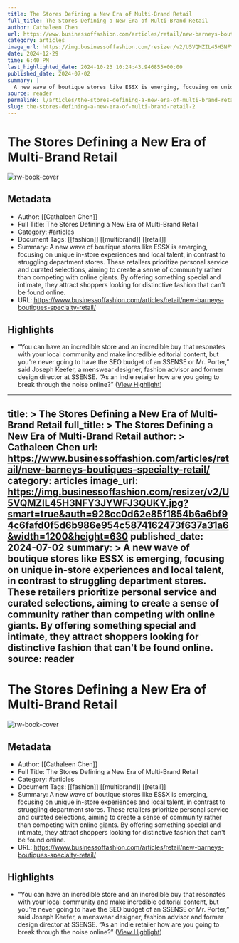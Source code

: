 ```yaml
---
title: The Stores Defining a New Era of Multi-Brand Retail
full_title: The Stores Defining a New Era of Multi-Brand Retail
author: Cathaleen Chen
url: https://www.businessoffashion.com/articles/retail/new-barneys-boutiques-specialty-retail/
category: articles
image_url: https://img.businessoffashion.com/resizer/v2/U5VQMZIL45H3NFY3JYWFJ3QUKY.jpg?smart=true&auth=928cc0d62e85f1854b6a6bf94c6fafd0f5d6b986e954c5874162473f637a31a6&width=1200&height=630
date: 2024-12-29
time: 6:40 PM
last_highlighted_date: 2024-10-23 10:24:43.946855+00:00
published_date: 2024-07-02
summary: |
  A new wave of boutique stores like ESSX is emerging, focusing on unique in-store experiences and local talent, in contrast to struggling department stores. These retailers prioritize personal service and curated selections, aiming to create a sense of community rather than competing with online giants. By offering something special and intimate, they attract shoppers looking for distinctive fashion that can't be found online.
source: reader
permalink: l/articles/the-stores-defining-a-new-era-of-multi-brand-retail-2
slug: the-stores-defining-a-new-era-of-multi-brand-retail-2
---
```

# The Stores Defining a New Era of Multi-Brand Retail

![rw-book-cover](https://img.businessoffashion.com/resizer/v2/U5VQMZIL45H3NFY3JYWFJ3QUKY.jpg?smart=true&auth=928cc0d62e85f1854b6a6bf94c6fafd0f5d6b986e954c5874162473f637a31a6&width=1200&height=630)

## Metadata
- Author: [[Cathaleen Chen]]
- Full Title: The Stores Defining a New Era of Multi-Brand Retail
- Category: #articles
- Document Tags: [[fashion]] [[multibrand]] [[retail]] 
- Summary: A new wave of boutique stores like ESSX is emerging, focusing on unique in-store experiences and local talent, in contrast to struggling department stores. These retailers prioritize personal service and curated selections, aiming to create a sense of community rather than competing with online giants. By offering something special and intimate, they attract shoppers looking for distinctive fashion that can't be found online.
- URL: https://www.businessoffashion.com/articles/retail/new-barneys-boutiques-specialty-retail/

## Highlights
- “You can have an incredible store and an incredible buy that resonates with your local community and make incredible editorial content, but you’re never going to have the SEO budget of an SSENSE or Mr. Porter,” said Joseph Keefer, a menswear designer, fashion advisor and former design director at SSENSE. “As an indie retailer how are you going to break through the noise online?” ([View Highlight](https://read.readwise.io/read/01jawegj0wbwnwpav8q51se952))


---
title: >
  The Stores Defining a New Era of Multi-Brand Retail
full_title: >
  The Stores Defining a New Era of Multi-Brand Retail
author: >
  Cathaleen Chen
url: https://www.businessoffashion.com/articles/retail/new-barneys-boutiques-specialty-retail/
category: articles
image_url: https://img.businessoffashion.com/resizer/v2/U5VQMZIL45H3NFY3JYWFJ3QUKY.jpg?smart=true&auth=928cc0d62e85f1854b6a6bf94c6fafd0f5d6b986e954c5874162473f637a31a6&width=1200&height=630
published_date: 2024-07-02
summary: >
  A new wave of boutique stores like ESSX is emerging, focusing on unique in-store experiences and local talent, in contrast to struggling department stores. These retailers prioritize personal service and curated selections, aiming to create a sense of community rather than competing with online giants. By offering something special and intimate, they attract shoppers looking for distinctive fashion that can't be found online.
source: reader
---
# The Stores Defining a New Era of Multi-Brand Retail

![rw-book-cover](https://img.businessoffashion.com/resizer/v2/U5VQMZIL45H3NFY3JYWFJ3QUKY.jpg?smart=true&auth=928cc0d62e85f1854b6a6bf94c6fafd0f5d6b986e954c5874162473f637a31a6&width=1200&height=630)

## Metadata
- Author: [[Cathaleen Chen]]
- Full Title: The Stores Defining a New Era of Multi-Brand Retail
- Category: #articles
- Document Tags: [[fashion]] [[multibrand]] [[retail]] 
- Summary: A new wave of boutique stores like ESSX is emerging, focusing on unique in-store experiences and local talent, in contrast to struggling department stores. These retailers prioritize personal service and curated selections, aiming to create a sense of community rather than competing with online giants. By offering something special and intimate, they attract shoppers looking for distinctive fashion that can't be found online.
- URL: https://www.businessoffashion.com/articles/retail/new-barneys-boutiques-specialty-retail/

## Highlights
- “You can have an incredible store and an incredible buy that resonates with your local community and make incredible editorial content, but you’re never going to have the SEO budget of an SSENSE or Mr. Porter,” said Joseph Keefer, a menswear designer, fashion advisor and former design director at SSENSE. “As an indie retailer how are you going to break through the noise online?” ([View Highlight](https://read.readwise.io/read/01jawegj0wbwnwpav8q51se952))


